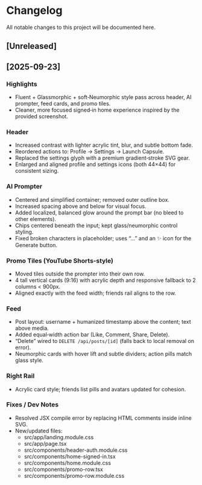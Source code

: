 # Changelog

All notable changes to this project will be documented here.

## [Unreleased]

## [2025-09-23]

### Highlights
- Fluent + Glassmorphic + soft‑Neumorphic style pass across header, AI prompter, feed cards, and promo tiles.
- Cleaner, more focused signed‑in home experience inspired by the provided screenshot.

### Header
- Increased contrast with lighter acrylic tint, blur, and subtle bottom fade.
- Reordered actions to: Profile → Settings → Launch Capsule.
- Replaced the settings glyph with a premium gradient‑stroke SVG gear.
- Enlarged and aligned profile and settings icons (both 44×44) for consistent sizing.

### AI Prompter
- Centered and simplified container; removed outer outline box.
- Increased spacing above and below for visual focus.
- Added localized, balanced glow around the prompt bar (no bleed to other elements).
- Chips centered beneath the input; kept glass/neumorphic control styling.
- Fixed broken characters in placeholder; uses “…” and an ✨ icon for the Generate button.

### Promo Tiles (YouTube Shorts‑style)
- Moved tiles outside the prompter into their own row.
- 4 tall vertical cards (9:16) with acrylic depth and responsive fallback to 2 columns < 900px.
- Aligned exactly with the feed width; friends rail aligns to the row.

### Feed
- Post layout: username + humanized timestamp above the content; text above media.
- Added equal‑width action bar (Like, Comment, Share, Delete).
- “Delete” wired to `DELETE /api/posts/[id]` (falls back to local removal on error).
- Neumorphic cards with hover lift and subtle dividers; action pills match glass style.

### Right Rail
- Acrylic card style; friends list pills and avatars updated for cohesion.

### Fixes / Dev Notes
- Resolved JSX compile error by replacing HTML comments inside inline SVG.
- New/updated files:
  - src/app/landing.module.css
  - src/app/page.tsx
  - src/components/header-auth.module.css
  - src/components/home-signed-in.tsx
  - src/components/home.module.css
  - src/components/promo-row.tsx
  - src/components/promo-row.module.css

